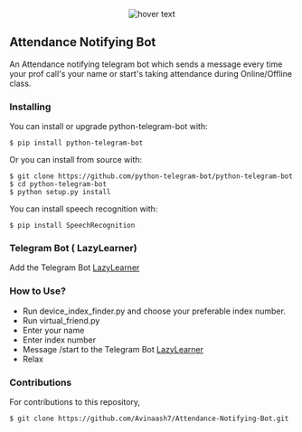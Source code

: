 <p align="center">
  <img src="https://raw.githubusercontent.com/python-telegram-bot/logos/master/logo-text/png/ptb-logo-text_768.png" title="hover text">

</p>

## Attendance Notifying Bot
An Attendance notifying telegram bot which sends a message every time your prof call's your name or start's taking attendance during Online/Offline class.

### Installing
You can install or upgrade python-telegram-bot with:

    $ pip install python-telegram-bot

Or you can install from source with:

    $ git clone https://github.com/python-telegram-bot/python-telegram-bot 
    $ cd python-telegram-bot
    $ python setup.py install
    
 You can install speech recognition with:
    
    $ pip install SpeechRecognition
 
### Telegram Bot ( LazyLearner)
Add the Telegram Bot [LazyLearner](t.me/LazyLearner_bot)

### How to Use?
- Run device_index_finder.py and choose your preferable index number.
- Run virtual_friend.py 
- Enter your name
- Enter index number
- Message /start to the Telegram Bot [LazyLearner](t.me/LazyLearner_bot)
- Relax 

### Contributions
For contributions to this repository, 

```
$ git clone https://github.com/Avinaash7/Attendance-Notifying-Bot.git
```
